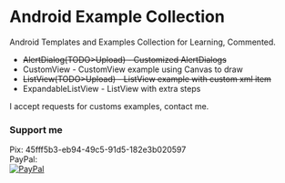 # Android Example Collection
Android Templates and Examples Collection for Learning, Commented.

<ul>
 <li><s>AlertDialog(TODO>Upload) - Customized AlertDialogs</s></li>
 <li>CustomView - CustomView example using Canvas to draw</li>
 <li><s>ListView(TODO>Upload) - ListView example with custom xml item</s></li>
 <li>ExpandableListView - ListView with extra steps</li>
</ul>



I accept requests for customs examples, contact me.

### Support me
Pix:
45fff5b3-eb94-49c5-91d5-182e3b020597
<br/>
PayPal:
<br/>
[![PayPal](https://www.paypalobjects.com/en_US/i/btn/btn_donateCC_LG.gif)](https://www.paypal.com/donate/?business=GCFH3VL3RN5YJ&no_recurring=0&item_name=Support&currency_code=BRL)
